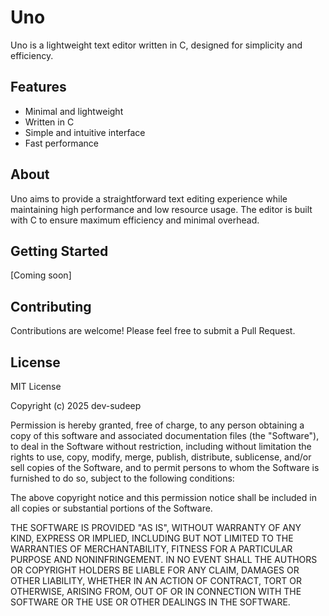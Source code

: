 # Uno

Uno is a lightweight text editor written in C, designed for simplicity and efficiency.

## Features

- Minimal and lightweight
- Written in C
- Simple and intuitive interface
- Fast performance

## About

Uno aims to provide a straightforward text editing experience while maintaining high performance and low resource usage. The editor is built with C to ensure maximum efficiency and minimal overhead.

## Getting Started

[Coming soon]

## Contributing

Contributions are welcome! Please feel free to submit a Pull Request.

## License

MIT License

Copyright (c) 2025 dev-sudeep

Permission is hereby granted, free of charge, to any person obtaining a copy
of this software and associated documentation files (the "Software"), to deal
in the Software without restriction, including without limitation the rights
to use, copy, modify, merge, publish, distribute, sublicense, and/or sell
copies of the Software, and to permit persons to whom the Software is
furnished to do so, subject to the following conditions:

The above copyright notice and this permission notice shall be included in all
copies or substantial portions of the Software.

THE SOFTWARE IS PROVIDED "AS IS", WITHOUT WARRANTY OF ANY KIND, EXPRESS OR
IMPLIED, INCLUDING BUT NOT LIMITED TO THE WARRANTIES OF MERCHANTABILITY,
FITNESS FOR A PARTICULAR PURPOSE AND NONINFRINGEMENT. IN NO EVENT SHALL THE
AUTHORS OR COPYRIGHT HOLDERS BE LIABLE FOR ANY CLAIM, DAMAGES OR OTHER
LIABILITY, WHETHER IN AN ACTION OF CONTRACT, TORT OR OTHERWISE, ARISING FROM,
OUT OF OR IN CONNECTION WITH THE SOFTWARE OR THE USE OR OTHER DEALINGS IN THE
SOFTWARE.

